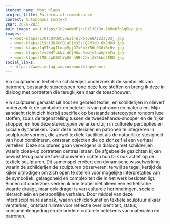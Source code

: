```yaml
---
student_name: Wout Klaps
project_title: Patterns of remembrance
context: Autonomous Context
year: 2024-2025
main_image: wout-klaps/1d2eAWmNFjrsDXl38Y3o-1hBnU7oSqBNy.jpg
images:
  - wout-klaps/1JOTCQmOnDEvEzi4WlxbY6e8AsZ3ayD3j.jpg
  - wout-klaps/1l9gI3NJG6O1aBIn3ZsCQ7M3dD_8k8dUd.jpg
  - wout-klaps/1q9TkagILmqmMpjO7xFbxY56b936iRrHv.jpg
  - wout-klaps/1zvkWdTsKK4-dOjM8w-Rww1v7g4UpYmEu.jpg
  - wout-klaps/1M8nJpUSChYpUG-h9Bs2Xr_AY9kbo2FDD.jpg
social_links:
  - https://www.instagram.com/woutklapskunst
---
```

Via sculpturen in textiel en schilderijen onderzoek ik de symboliek van patronen, bestaande stereotypen rond deze luxe stoffen en breng ik deze in dialoog met portretten die terugkijken naar de toeschouwer. 

Via sculpturen gemaakt uit hout en gebreid textiel, en schilderijen in olieverf onderzoek ik de symboliek en betekenis van patronen en materialen. Mijn aandacht richt zich hierbij specifiek op bestaande stereotypen rondom luxe stoffen, zoals de tegenstelling tussen de tweedehands-shopper en de ‘rijke’ shopper, en hoe deze stereotypen verankerd zijn in culturele percepties en sociale dynamieken. Door deze materialen en patronen te integreren in sculpturale vormen, die zowel textiele tactiliteit als de natuurlijke stevigheid van hout combineren, ontstaan objecten die op zichzelf al een verhaal vertellen.
Deze sculpturen gaan vervolgens in dialoog met schilderijen waarin close-up portretten centraal staan. De afgebeelde gezichten kijken bewust terug naar de toeschouwer en richten hun blik ook actief op de textiele sculpturen. Dit samenspel creëert een dynamische wisselwerking waarin de schilderijen de sculpturen observeren, terwijl ze tegelijkertijd de kijker uitnodigen om zich open te stellen voor mogelijke interpretaties van de symboliek, gelaagdheid en complexiteit die in het werk besloten ligt.
Binnen dit onderzoek verken ik hoe textiel niet alleen een esthetische waarde draagt, maar ook drager is van culturele herinneringen, sociale hiërarchieën en persoonlijke verhalen. Door middel van deze interdisciplinaire aanpak, waarin schilderkunst en textiele sculptuur elkaar versterken, ontstaat ruimte voor reflectie over identiteit, status, consumentengedrag en de bredere culturele betekenis van materialen en patronen.
